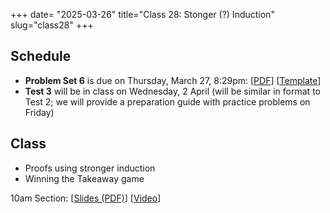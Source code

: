 +++
date= "2025-03-26"
title="Class 28: Stonger (?) Induction"
slug="class28"
+++

## Schedule

- **Problem Set 6** is due on Thursday, March 27, 8:29pm: [[PDF](/docs/ps6.pdf)] [[Template](https://www.overleaf.com/read/yjrqbnkbypmv#6bb8bc)]  
- **Test 3** will be in class on Wednesday, 2 April (will be similar in format to Test 2; we will provide a preparation guide with practice problems on Friday)

## Class

- Proofs using stronger induction
- Winning the Takeaway game

10am Section: [[Slides (PDF)](https://www.dropbox.com/scl/fi/tyj9k7vxmyn9d1468i92l/cs2120-class28-dave.pdf?rlkey=du365l5dy6xt2d3wdroy9vjkf&dl=0)] [[Video](https://uva.hosted.panopto.com/Panopto/Pages/Viewer.aspx?id=304dac94-8309-49f1-a05d-b2ac00e65e55)]  
<!-- 2pm Section: [[Slides (PDF)](hhttps://virginia.box.com/s/lcggiuu938hfw1wg54p099zb6twnwsig)] [[Video](https://uva.hosted.panopto.com/Panopto/Pages/Viewer.aspx?id=af835e0a-2053-4bce-a12c-b2aa0128cc15)]
-->
